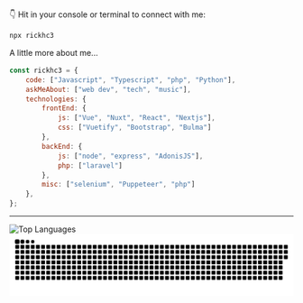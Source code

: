 👇 Hit in your console or terminal to connect with me:

```bash
npx rickhc3
```

A little more about me...  

```javascript
const rickhc3 = {
    code: ["Javascript", "Typescript", "php", "Python"],
    askMeAbout: ["web dev", "tech", "music"],
    technologies: {
        frontEnd: {
            js: ["Vue", "Nuxt", "React", "Nextjs"],
            css: ["Vuetify", "Bootstrap", "Bulma"]
        },
        backEnd: {
            js: ["node", "express", "AdonisJS"],
            php: ["laravel"]
        },
        misc: ["selenium", "Puppeteer", "php"]
    },
};

```
<hr>
  <img align="left" alt="Top Languages" src="https://github-readme-stats.vercel.app/api/top-langs/?username=rickhc3" />


  <picture>
  <source media="(prefers-color-scheme: dark)" srcset="https://raw.githubusercontent.com/rickhc3/rickhc3/output/github-contribution-grid-snake-dark.svg">
  <source media="(prefers-color-scheme: light)" srcset="https://raw.githubusercontent.com/rickhc3/rickhc3/output/github-contribution-grid-snake.svg">
  <img alt="github contribution grid snake animation" src="https://raw.githubusercontent.com/rickhc3/rickhc3/output/github-contribution-grid-snake.svg">
</picture>
<br><br>
